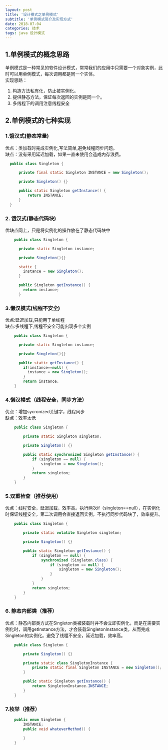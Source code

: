 ```yaml
---
layout: post
title: '设计模式之单例模式'
subtitle: '单例模式简介及实现方式'
date: 2018-07-04
categories: 技术
tags: java 设计模式
---
```


## 1.单例模式的概念思路

单例模式是一种常见的软件设计模式，常常我们的应用中只需要一个对象实例，此时可以用单例模式，每次调用都是同一个实体。  
实现思路：

1.  构造方法私有化，防止被实例化。
2.  提供静态方法，保证每次返回的实例是同一个。
3.  多线程下的调用注意线程安全

## 2.单例模式的七种实现

### 1.饿汉式(静态常量)

优点：类加载时完成实例化,写法简单,避免线程同步问题。  
缺点：没有采用延迟加载，如果一直未使用会造成内存浪费。

```java
  public class Singleton {

      private final static Singleton INSTANCE = new Singleton();

      private Singleton() {}

      public static Singleton getInstance() {
          return INSTANCE;
      }
  }
```

   

### 2\. 饿汉式(静态代码块)

优缺点同上，只是将实例化的操作放在了静态代码块中
```java
    public class Singleton {

      private static Singleton instance;

      private Singleton(){}

      static {
        instance = new Singleton();
      }

      public Singleton getInstance() {
        return instance;
      }
```
### 3.懒汉模式(线程不安全)

优点:延迟加载,只能用于单线程  
缺点:多线程下,线程不安全可能出现多个实例
```java
    public class Singleton {

      private static Singleton instance;

      private Singleton(){}

      public static getInstance() {
        if(instance==null) {
          instance = new Singleton();
        }
        return instance;
    }
```
### 4.懒汉模式（线程安全，同步方法）

优点：增加sycronized关键字，线程同步  
缺点：效率太低
```java
    public class Singleton {

        private static Singleton singleton;

        private Singleton() {}

        public static synchronized Singleton getInstance() {
            if (singleton == null) {
                singleton = new Singleton();
            }
            return singleton;
        }
    }
```
### 5.双重检查（推荐使用）

优点：线程安全，延迟加载，效率高。执行两次if（singleton==null），在实例化时保证线程安全，第二次调用会直接返回实例，不执行同步代码块了，效率提升。
```java
    public class Singleton {

        private static volatile Singleton singleton;

        private Singleton() {}

        public static Singleton getInstance() {
            if (singleton == null) {
                synchronized (Singleton.class) {
                    if (singleton == null) {
                        singleton = new Singleton();
                    }
                }
            }
            return singleton;
        }
    }
```
### 6\. 静态内部类（推荐）

优点：静态内部类方式在Singleton类被装载时并不会立即实例化，而是在需要实例化时，调用getInstance方法，才会装载SingletonInstance类，从而完成Singleton的实例化。避免了线程不安全，延迟加载，效率高。
```java
    public class Singleton {

        private Singleton() {}

        private static class SingletonInstance {
            private static final Singleton INSTANCE = new Singleton();
        }

        public static Singleton getInstance() {
            return SingletonInstance.INSTANCE;
        }
    }
```
### 7.枚举（推荐）
```java
    public enum Singleton {
        INSTANCE;
        public void whateverMethod() {

        }
    }
```